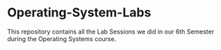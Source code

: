 # Operating-System-Labs
This repository contains all the Lab Sessions we did in our 6th Semester during the Operating Systems course.
